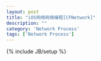 ```yaml
---
layout: post
title: "iOS网络网络编程[CFNetwork]"
description: ""
category: 'Network Process'
tags: ['Network Process']
---
```

{% include JB/setup %}


